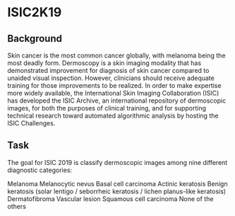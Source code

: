 # ISIC2K19
## Background
Skin cancer is the most common cancer globally, with melanoma being the most deadly form. Dermoscopy is a skin imaging modality that has demonstrated improvement for diagnosis of skin cancer compared to unaided visual inspection. However, clinicians should receive adequate training for those improvements to be realized. In order to make expertise more widely available, the International Skin Imaging Collaboration (ISIC) has developed the ISIC Archive, an international repository of dermoscopic images, for both the purposes of clinical training, and for supporting technical research toward automated algorithmic analysis by hosting the ISIC Challenges.

## Task
The goal for ISIC 2019 is classify dermoscopic images among nine different diagnostic categories:

Melanoma
Melanocytic nevus
Basal cell carcinoma
Actinic keratosis
Benign keratosis (solar lentigo / seborrheic keratosis / lichen planus-like keratosis)
Dermatofibroma
Vascular lesion
Squamous cell carcinoma
None of the others
